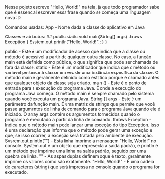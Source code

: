 Nesse pojeto escreve "Hello, World!" na tela, já que todo programador sabe que é essencial escrever essa frase quando se começa uma linguagem nova :D

Comandos usadas:
App - Nome dada a classe do aplicativo em Java

Classes e atributos: ##
  public static void main(String[] args) throws Exception {
        System.out.println("Hello, World!");
        }
  }

public - Este é um modificador de acesso que indica que a classe ou método é acessível a partir de qualquer outra classe. No caso, a função main está definida como pública, o que significa que pode ser chamada de fora da classe.
static - Este é um modificador que indica que o método ou variável pertence à classe em vez de uma instância específica da classe. O método main é geralmente definido como estático porque é chamado antes que qualquer objeto da classe seja criado.
main () - Este é o ponto de entrada para a execução do programa Java. É onde a execução do programa Java começa. O método main é sempre chamado pelo sistema quando você executa um programa Java.
String [] args - Este é um parâmetro da função main. É uma matriz de strings que permite que você passe argumentos de linha de comando para o programa Java quando ele é iniciado. O array args contém os argumentos fornecidos quando o programa é executado a partir da linha de comando.
throws Exception - Indica que o método main pode lançar uma exceção do tipo Exception. Isso é uma declaração que informa que o método pode gerar uma exceção e que, se isso ocorrer, a exceção será tratada pelo ambiente de execução.
Sysrem.out.println("") - Esta linha imprime a mensagem "Hello, World!" no console. System.out é um objeto que representa a saída padrão, e println é um método que imprime uma linha na saída padrão, seguido por uma quebra de linha.
"" - As aspas duplas definem oque é texto, geralmente imprime os valores como são exatamente.
"Hello, World!" - É uma cadeia de caracteres (string) que será impressa no console quando o programa for executado.
